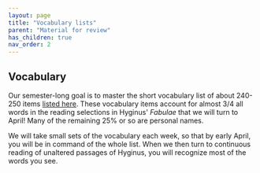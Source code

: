 ```yaml
---
layout: page
title: "Vocabulary lists"
parent: "Material for review"
has_children: true
nav_order: 2
---
```


## Vocabulary

Our semester-long goal is to master the short vocabulary list of about 240-250 items [listed here](https://lingualatina.github.io/textbook/vocabulary/).  These vocabulary items account for almost 3/4 all words in the reading selections in Hyginus' *Fabulae* that we will turn to April! Many of the remaining 25% or so are personal names.

We will take small sets of the vocabulary each week, so that by early April, you will be in command of the whole list.  When we then turn to continuous reading of unaltered passages of Hyginus, you will recognize most of the words you see.

